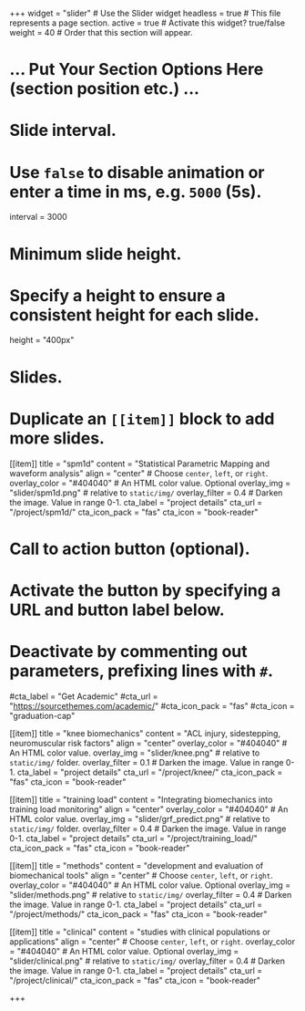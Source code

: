 +++
widget = "slider"  # Use the Slider widget
headless = true  # This file represents a page section.
active = true  # Activate this widget? true/false
weight = 40  # Order that this section will appear.

# ... Put Your Section Options Here (section position etc.) ...

# Slide interval.
# Use `false` to disable animation or enter a time in ms, e.g. `5000` (5s).
interval = 3000

# Minimum slide height.
# Specify a height to ensure a consistent height for each slide.
height = "400px"

# Slides.
# Duplicate an `[[item]]` block to add more slides.
[[item]]
  title = "spm1d"
  content = "Statistical Parametric Mapping and waveform analysis"
  align = "center"  # Choose `center`, `left`, or `right`.
  overlay_color = "#404040"  # An HTML color value. Optional
  overlay_img = "slider/spm1d.png"  # relative to `static/img/`
  overlay_filter = 0.4  # Darken the image. Value in range 0-1.
  cta_label = "project details"
  cta_url = "/project/spm1d/"
  cta_icon_pack = "fas"
  cta_icon = "book-reader"

  # Call to action button (optional).
  #   Activate the button by specifying a URL and button label below.
  #   Deactivate by commenting out parameters, prefixing lines with `#`.
  #cta_label = "Get Academic"
  #cta_url = "https://sourcethemes.com/academic/"
  #cta_icon_pack = "fas"
  #cta_icon = "graduation-cap"

[[item]]
  title = "knee biomechanics"
  content = "ACL injury, sidestepping, neuromuscular risk factors"
  align = "center"
  overlay_color = "#404040"  # An HTML color value.
  overlay_img = "slider/knee.png"  # relative to `static/img/` folder.
  overlay_filter = 0.1  # Darken the image. Value in range 0-1.
  cta_label = "project details"
  cta_url = "/project/knee/"
  cta_icon_pack = "fas"
  cta_icon = "book-reader"


[[item]]
  title = "training load"
  content = "Integrating biomechanics into training load monitoring"
  align = "center"
  overlay_color = "#404040"  # An HTML color value.
  overlay_img = "slider/grf_predict.png"  # relative to `static/img/` folder.
  overlay_filter = 0.4  # Darken the image. Value in range 0-1.
  cta_label = "project details"
  cta_url = "/project/training_load/"
  cta_icon_pack = "fas"
  cta_icon = "book-reader"


[[item]]
  title = "methods"
  content = "development and evaluation of biomechanical tools"
  align = "center"  # Choose `center`, `left`, or `right`.
  overlay_color = "#404040"  # An HTML color value. Optional
  overlay_img = "slider/methods.png"  # relative to `static/img/`
  overlay_filter = 0.4  # Darken the image. Value in range 0-1.
  cta_label = "project details"
  cta_url = "/project/methods/"
  cta_icon_pack = "fas"
  cta_icon = "book-reader"


[[item]]
  title = "clinical"
  content = "studies with clinical populations or applications"
  align = "center"  # Choose `center`, `left`, or `right`.
  overlay_color = "#404040"  # An HTML color value. Optional
  overlay_img = "slider/clinical.png"  # relative to `static/img/`
  overlay_filter = 0.4  # Darken the image. Value in range 0-1.
  cta_label = "project details"
  cta_url = "/project/clinical/"
  cta_icon_pack = "fas"
  cta_icon = "book-reader"  

+++
